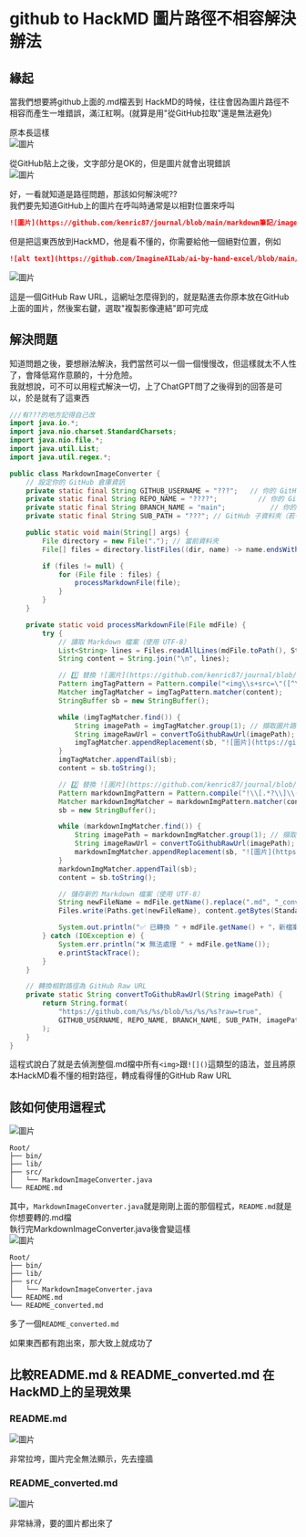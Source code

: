 # github to HackMD 圖片路徑不相容解決辦法
## 緣起
當我們想要將github上面的.md檔丟到 HackMD的時候，往往會因為圖片路徑不相容而產生一堆錯誤，滿江紅啊。(就算是用"從GitHub拉取"還是無法避免)  


原本長這樣  
![圖片](https://github.com/kenric87/journal/blob/main/markdown筆記/image/4.png?raw=true)  


從GitHub貼上之後，文字部分是OK的，但是圖片就會出現錯誤  
![圖片](https://github.com/kenric87/journal/blob/main/markdown筆記/image/5.png?raw=true)

好，一看就知道是路徑問題，那該如何解決呢??  
我們要先知道GitHub上的圖片在呼叫時通常是以相對位置來呼叫  
```markdown
![圖片](https://github.com/kenric87/journal/blob/main/markdown筆記/image/2.png?raw=true)
```
但是把這東西放到HackMD，他是看不懂的，你需要給他一個絕對位置，例如
```markdown
![alt text](https://github.com/ImagineAILab/ai-by-hand-excel/blob/main/gallery.png?raw=true)
```
![圖片](https://github.com/kenric87/journal/blob/main/markdown筆記/image/6.png?raw=true)  

這是一個GitHub Raw URL，這網址怎麼得到的，就是點進去你原本放在GitHub上面的圖片，然後案右鍵，選取"複製影像連結"即可完成  

## 解決問題
知道問題之後，要想辦法解決，我們當然可以一個一個慢慢改，但這樣就太不人性了，會降低寫作意願的，十分危險。  
我就想說，可不可以用程式解決一切，上了ChatGPT問了之後得到的回答是可以，於是就有了這東西

```java
///有???的地方記得自己改
import java.io.*;
import java.nio.charset.StandardCharsets;
import java.nio.file.*;
import java.util.List;
import java.util.regex.*;

public class MarkdownImageConverter {
    // 設定你的 GitHub 倉庫資訊
    private static final String GITHUB_USERNAME = "???";   // 你的 GitHub 帳號
    private static final String REPO_NAME = "????";          // 你的 GitHub 儲存庫名稱
    private static final String BRANCH_NAME = "main";           // 你的分支（通常是 main 或 master）
    private static final String SUB_PATH = "???"; // GitHub 子資料夾（若有）

    public static void main(String[] args) {
        File directory = new File("."); // 當前資料夾
        File[] files = directory.listFiles((dir, name) -> name.endsWith(".md"));

        if (files != null) {
            for (File file : files) {
                processMarkdownFile(file);
            }
        }
    }

    private static void processMarkdownFile(File mdFile) {
        try {
            // 讀取 Markdown 檔案（使用 UTF-8）
            List<String> lines = Files.readAllLines(mdFile.toPath(), StandardCharsets.UTF_8);
            String content = String.join("\n", lines);

            // 1️⃣ 替換 ![圖片](https://github.com/kenric87/journal/blob/main/markdown筆記/GitHub Raw URL?raw=true)
            Pattern imgTagPattern = Pattern.compile("<img\\s+src=\"([^\"]+)\"(.*?)>");
            Matcher imgTagMatcher = imgTagPattern.matcher(content);
            StringBuffer sb = new StringBuffer();

            while (imgTagMatcher.find()) {
                String imagePath = imgTagMatcher.group(1); // 擷取圖片路徑
                String imageRawUrl = convertToGithubRawUrl(imagePath);
                imgTagMatcher.appendReplacement(sb, "![圖片](https://github.com/kenric87/journal/blob/main/markdown筆記/" + imageRawUrl + "?raw=true)");
            }
            imgTagMatcher.appendTail(sb);
            content = sb.toString();

            // 2️⃣ 替換 ![圖片](https://github.com/kenric87/journal/blob/main/markdown筆記/image/4.png?raw=true) → ![圖片](https://github.com/kenric87/journal/blob/main/markdown筆記/GitHub Raw URL?raw=true)
            Pattern markdownImgPattern = Pattern.compile("!\\[.*?\\]\\((?!http)([^)]+)\\)");
            Matcher markdownImgMatcher = markdownImgPattern.matcher(content);
            sb = new StringBuffer();

            while (markdownImgMatcher.find()) {
                String imagePath = markdownImgMatcher.group(1); // 擷取圖片路徑
                String imageRawUrl = convertToGithubRawUrl(imagePath);
                markdownImgMatcher.appendReplacement(sb, "![圖片](https://github.com/kenric87/journal/blob/main/markdown筆記/" + imageRawUrl + "?raw=true)");
            }
            markdownImgMatcher.appendTail(sb);
            content = sb.toString();

            // 儲存新的 Markdown 檔案（使用 UTF-8）
            String newFileName = mdFile.getName().replace(".md", "_converted.md");
            Files.write(Paths.get(newFileName), content.getBytes(StandardCharsets.UTF_8));

            System.out.println("✅ 已轉換 " + mdFile.getName() + "，新檔案：" + newFileName);
        } catch (IOException e) {
            System.err.println("❌ 無法處理 " + mdFile.getName());
            e.printStackTrace();
        }
    }

    // 轉換相對路徑為 GitHub Raw URL
    private static String convertToGithubRawUrl(String imagePath) {
        return String.format(
            "https://github.com/%s/%s/blob/%s/%s/%s?raw=true",
            GITHUB_USERNAME, REPO_NAME, BRANCH_NAME, SUB_PATH, imagePath
        );
    }
}
```

這程式說白了就是去偵測整個.md檔中所有```<img>```跟```![]()```這類型的語法，並且將原本HackMD看不懂的相對路徑，轉成看得懂的GitHub Raw URL

## 該如何使用這程式
![圖片](https://github.com/kenric87/journal/blob/main/markdown筆記/image/7.png?raw=true)  

```
Root/
├── bin/
├── lib/
├── src/
│   └── MarkdownImageConverter.java
└── README.md
```
其中，```MarkdownImageConverter.java```就是剛剛上面的那個程式，```README.md```就是你想要轉的.md檔  
執行完MarkdownImageConverter.java後會變這樣  
![圖片](https://github.com/kenric87/journal/blob/main/markdown筆記/image/8.png?raw=true)  

```
Root/
├── bin/
├── lib/
├── src/
│   └── MarkdownImageConverter.java
└── README.md
└── README_converted.md
```  
多了一個```README_converted.md```

如果東西都有跑出來，那大致上就成功了

##  比較README.md & README_converted.md 在HackMD上的呈現效果
### README.md
![圖片](https://github.com/kenric87/journal/blob/main/markdown筆記/image/9.png?raw=true)

非常拉垮，圖片完全無法顯示，先去撞牆  

### README_converted.md
![圖片](https://github.com/kenric87/journal/blob/main/markdown筆記/image/10.png?raw=true) 

非常絲滑，要的圖片都出來了
